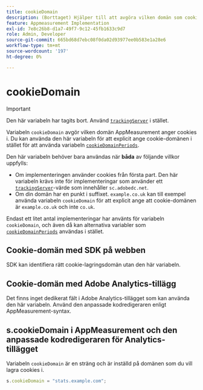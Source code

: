 ```yaml
---
title: cookieDomain
description: (Borttaget) Hjälper till att avgöra vilken domän som cookies ska anges på.
feature: Appmeasurement Implementation
exl-id: 7e8c26b8-d1a7-49f7-9c12-45fb1633c9d7
role: Admin, Developer
source-git-commit: 665bd68d7ebc08f0da02d93977ee0b583e1a28e6
workflow-type: tm+mt
source-wordcount: '197'
ht-degree: 0%

---
```


# cookieDomain

>[!IMPORTANT]
>Den här variabeln har tagits bort. Använd [`trackingServer`](trackingserver.md) i stället.

Variabeln `cookieDomain` avgör vilken domän AppMeasurement anger cookies i. Du kan använda den här variabeln för att explicit ange cookie-domänen i stället för att använda variabeln [`cookieDomainPeriods`](cookiedomainperiods.md).

Den här variabeln behöver bara användas när **båda** av följande villkor uppfylls:

* Om implementeringen använder cookies från första part. Den här variabeln krävs inte för implementeringar som använder ett [`trackingServer`](trackingserver.md)-värde som innehåller `sc.adobedc.net`.
* Om din domän har en punkt i suffixet. `example.co.uk` kan till exempel använda variabeln `cookieDomain` för att explicit ange att cookie-domänen är `example.co.uk` och inte `co.uk`.

Endast ett litet antal implementeringar har använts för variabeln `cookieDomain`, och även då kan alternativa variabler som [`cookieDomainPeriods`](cookiedomainperiods.md) användas i stället.

## Cookie-domän med SDK på webben

SDK kan identifiera rätt cookie-lagringsdomän utan den här variabeln.

## Cookie-domän med Adobe Analytics-tillägg

Det finns inget dedikerat fält i Adobe Analytics-tillägget som kan använda den här variabeln. Använd den anpassade kodredigeraren enligt AppMeasurement-syntax.

## s.cookieDomain i AppMeasurement och den anpassade kodredigeraren för Analytics-tillägget

Variabeln `cookieDomain` är en sträng och är inställd på domänen som du vill lagra cookies i.

```js
s.cookieDomain = "stats.example.com";
```
